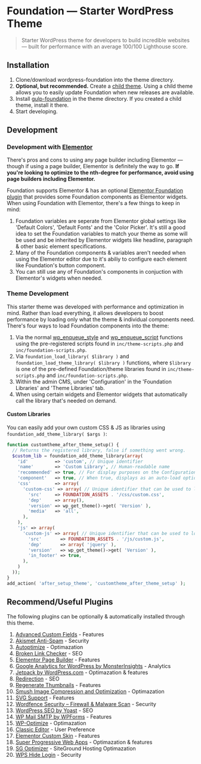 # Foundation &mdash; Starter WordPress Theme

> Starter WordPress theme for developers to build incredible websites &mdash; built for performance with an average 100/100 Lighthouse score.

## Installation

1. Clone/download wordpress-foundation into the theme directory.
2. **Optional, but recommended.** Create a [child theme](https://developer.wordpress.org/themes/advanced-topics/child-themes/). Using a child theme allows you to easily update Foundation when new releases are available.
2. Install [gulp-foundation](https://github.com/bmarshall511/gulp-foundation) in the theme directory. If you created a child theme, install it there.
3. Start developing.

## Development

### Development with [Elementor](https://elementor.com/)

There's pros and cons to using any page builder including Elementor &mdash; though if using a page builder, Elementor is definitely the way to go. **If you're looking to optimize to the nth-degree for performance, avoid using page builders including Elementor.**

Foundation supports Elementor & has an optional [Elementor Foundation plugin](https://github.com/bmarshall511/elementor-foundation) that provides some Foundation components as Elementor widgets. When using Foundation with Elementor, there's a few things to keep in mind:

1. Foundation variables are seperate from Elementor global settings like 'Default Colors', 'Default Fonts' and the 'Color Picker'. It's still a good idea to set the Foundation variables to match your theme as some will be used and be inherited by Elementor widgets like headline, paragraph &amp; other basic element specifications.
2. Many of the Foundation components & variables aren't needed when using the Elementor editor due to it's abiliy to configure each element like Foundation's button component.
3. You can still use any of Foundation's components in conjuction with Elementor's widgets when needed.

### Theme Development

This starter theme was developed with performance and optimization in mind. Rather than load everything, it allows developers to boost performance by loading only what the theme & individual components need. There's four ways to load Foundation components into the theme:

1. Via the normal [wp_enqueue_style](https://developer.wordpress.org/reference/functions/wp_enqueue_style/) and [wp_enqueue_script](https://developer.wordpress.org/reference/functions/wp_enqueue_script/) functions using the pre-registered scripts found in `inc/theme-scripts.php` and `inc/foundation-scripts.php`.
2. Via `foundation_load_library( $library )` and `foundation_load_theme_library( $library )` functions, where `$library` is one of the pre-defined Foundation/theme libraries found in `inc/theme-scripts.php` and `inc/foundation-scripts.php`.
3. Within the admin CMS, under 'Configuration' in the 'Foundation Libraries' and 'Theme Libraries' tab.
4. When using certain widgets and Elementor widgets that automatically call the library that's needed on demand.

#### Custom Libraries

You can easily add your own custom CSS & JS as libraries using `foundation_add_theme_library( $args )`:

```php
function customtheme_after_theme_setup() {
  // Returns the registered library, false if something went wrong.
  $custom_lib = foundation_add_theme_library(array(
    'id'          => 'custom', // Unique identifier
    'name'        => 'Custom Library', // Human-readable name
    'recommended' => true, // For display purposes on the Configuration page
    'component'   => true, // When true, displays as an auto-load option on the Configuration page
    'css'         => array(
      'custom-css' => array( // Unique identifier that can be used to load directly via wp_enqueue_style
        'src'     => FOUNDATION_ASSETS . '/css/custom.css',
        'dep'     => array(),
        'version' => wp_get_theme()->get( 'Version' ),
        'media'   => 'all',
      ),
    ),
    'js' => array(
      'custom-js' => array( // Unique identifier that can be used to load directly via wp_enqueue_script
        'src'       => FOUNDATION_ASSETS . '/js/custom.js',
        'dep'       => array( 'jquery' ),
        'version'   => wp_get_theme()->get( 'Version' ),
        'in_footer' => true,
      ),
    )
  ));
}
add_action( 'after_setup_theme', 'customtheme_after_theme_setup' );
```

## Recommend/Useful Plugins

The following plugins can be optionally &amp; automatically installed through this theme.

1. [Advanced Custom Fields](https://wordpress.org/plugins/advanced-custom-fields/) - Features
2. [Akismet Anti-Spam](https://wordpress.org/plugins/akismet/) - Security
3. [Autoptimize](https://wordpress.org/plugins/autoptimize/) - Optimazation
4. [Broken Link Checker](https://wordpress.org/plugins/broken-link-checker/) - SEO
5. [Elementor Page Builder](https://wordpress.org/plugins/elementor/) - Features
6. [Google Analytics for WordPress by MonsterInsights](https://wordpress.org/plugins/google-analytics-for-wordpress/) - Analytics
7. [Jetpack by WordPress.com](https://wordpress.org/plugins/jetpack/) - Optimazation &amp; features
8. [Redirection](https://wordpress.org/plugins/redirection/) - SEO
9. [Regenerate Thumbnails](https://wordpress.org/plugins/regenerate-thumbnails/) - Features
10. [Smush Image Compression and Optimization](https://wordpress.org/plugins/wp-smushit/) - Optimazation
11. [SVG Support](https://wordpress.org/plugins/svg-support/) - Features
12. [Wordfence Security – Firewall & Malware Scan](https://wordpress.org/plugins/wordfence/) - Security
13. [WordPress SEO by Yoast](https://wordpress.org/plugins/wordpress-seo/) - SEO
14. [WP Mail SMTP by WPForms](https://wordpress.org/plugins/wp-mail-smtp/) - Features
15. [WP-Optimize](https://wordpress.org/plugins/wp-optimize/) - Optimazation
16. [Classic Editor](https://wordpress.org/plugins/classic-editor/) - User Preference
17. [Elementor Custom Skin](https://wordpress.org/plugins/ele-custom-skin/) - Features
18. [Super Progressive Web Apps](https://wordpress.org/plugins/super-progressive-web-apps/) - Optimazation & features
19. [SG Optimizer](https://wordpress.org/plugins/sg-cachepress/) - SiteGround Hosting Optimazation
20. [WPS Hide Login](https://wordpress.org/plugins/wps-hide-login/) - Security
